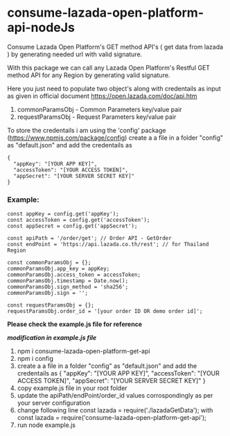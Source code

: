 # consume-lazada-open-platform-api-nodeJs

Consume Lazada Open Platform's GET method API's ( get data from lazada ) by generating needed url with valid signature.

With this package we can call any Lazada Open Platform's Restful GET method API for any Region by generating valid signature.

Here you just need to populate two object's along with credentails as input as given in official document https://open.lazada.com/doc/api.htm

1. commonParamsObj - Common Parameters key/value pair
2. requestParamsObj - Request Parameters key/value pair

To store the credentails i am using the 'config' package (https://www.npmjs.com/package/config)
create a a file in a folder "config" as "default.json" and add the credentails as

```
{
  "appKey": "[YOUR APP KEY]",
  "accessToken": "[YOUR ACCESS TOKEN]",
  "appSecret": "[YOUR SERVER SECRET KEY]"
}
```

### Example:

```
const appKey = config.get('appKey');
const accessToken = config.get('accessToken');
const appSecret = config.get('appSecret');

const apiPath = '/order/get'; // Order API - GetOrder
const endPoint = 'https://api.lazada.co.th/rest'; // for Thailand Region

const commonParamsObj = {};
commonParamsObj.app_key = appKey;
commonParamsObj.access_token = accessToken;
commonParamsObj.timestamp = Date.now();
commonParamsObj.sign_method = 'sha256';
commonParamsObj.sign = '';

const requestParamsObj = {};
requestParamsObj.order_id = '[your order ID OR demo order id]';
```

**Please check the example.js file for reference**

**_modification in example.js file_**

1. npm i consume-lazada-open-platform-get-api
2. npm i config
3. create a a file in a folder "config" as "default.json" and add the credentails as
   {
   "appKey": "[YOUR APP KEY]",
   "accessToken": "[YOUR ACCESS TOKEN]",
   "appSecret": "[YOUR SERVER SECRET KEY]"
   }
4. copy example.js file in your root folder
5. update the apiPath/endPoint/order_id values corrospondingly as per your server configuration
6. change following line
   const lazada = require('./lazadaGetData');
   with
   const lazada = require('consume-lazada-open-platform-get-api');
7. run node example.js
